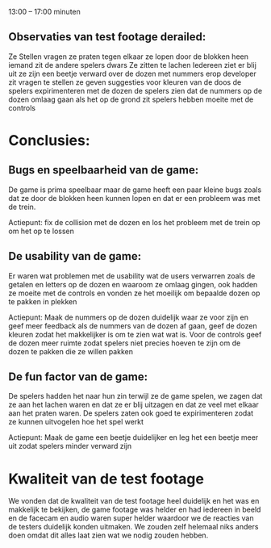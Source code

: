 13:00 – 17:00 minuten

## Observaties van test footage derailed:
Ze Stellen vragen 
ze praten tegen elkaar
ze lopen door de blokken heen
iemand zit de andere spelers dwars
Ze zitten te lachen
Iedereen ziet er blij uit 
ze zijn een beetje verward over de dozen met nummers erop
developer zit vragen te stellen
ze geven suggesties voor kleuren van de doos
de spelers expirimenteren met de dozen 
de spelers zien dat de nummers op de dozen omlaag gaan als het op de grond zit
spelers hebben moeite met de controls

# Conclusies:

## Bugs en speelbaarheid van de game: 
De game is prima speelbaar maar de game heeft een paar kleine bugs zoals dat ze door de blokken heen kunnen lopen en dat er een probleem was met de trein.

Actiepunt:
fix de collision met de dozen en los het probleem met de trein op om het op te lossen

## De usability van de game:
Er waren wat problemen met de usability wat de users verwarren zoals de getalen en letters op de dozen en waaroom ze omlaag gingen, 
ook hadden ze moeite met de controls en vonden ze het moeilijk om bepaalde dozen op te pakken in plekken

Actiepunt: 
Maak de nummers op de dozen duidelijk waar ze voor zijn en geef meer feedback als de nummers van de dozen af gaan,
geef de dozen kleuren zodat het makkelijker is om te zien wat wat is. 
Voor de controls geef de dozen meer ruimte zodat spelers niet precies hoeven te zijn om de dozen te pakken die ze willen pakken

## De fun factor van de game:
De spelers hadden het naar hun zin terwijl ze de game spelen, 
we zagen dat ze aan het lachen waren en dat ze er blij uitzagen en dat ze veel met elkaar aan het praten waren. 
De spelers zaten ook goed te expirimenteren zodat ze kunnen uitvogelen hoe het spel werkt

Actiepunt: 
Maak de game een beetje duidelijker en leg het een beetje meer uit zodat spelers minder verward zijn


# Kwaliteit van de test footage
We vonden dat de kwaliteit van de test footage heel duidelijk en het was en makkelijk te bekijken, de game footage was helder en had iedereen in beeld en de facecam en audio waren super helder waardoor we de reacties van de testers duidelijk konden uitmaken. We zouden zelf helemaal niks anders doen omdat dit alles laat zien wat we nodig zouden hebben.

